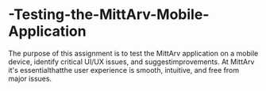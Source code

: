 # -Testing-the-MittArv-Mobile-Application
The purpose of this assignment is to test the MittArv application on a mobile device, identify critical UI/UX issues, and suggestimprovements. At MittArv it's essentialthatthe user experience is smooth, intuitive, and free from major issues.
